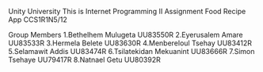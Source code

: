 Unity University
This is Internet Programming II Assignment
Food Recipe App
CCS1R1N5/12

Group Members
1.Bethelhem Mulugeta       UU83550R
2.Eyerusalem Amare         UU83533R
3.Hermela Belete           UU83630R
4.Menbereloul  Tsehay      UU83412R
5.Selamawit Addis          UU83474R
6.Tsilatekidan Mekuanint   UU83666R
7.Simon Tsehaye            UU79417R 
8.Natnael Getu             UU80392R 
